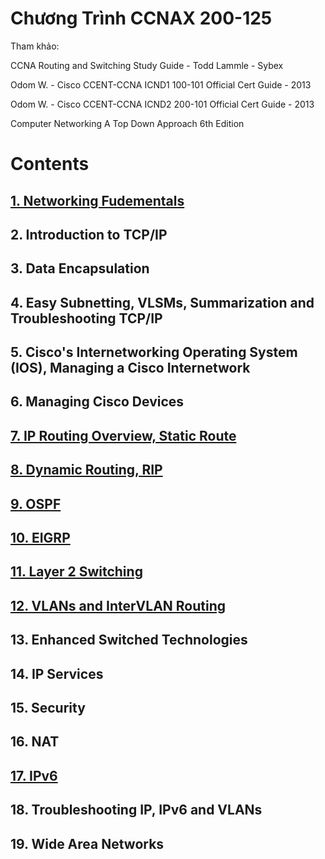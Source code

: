 # Chương Trình CCNAX 200-125
Tham khảo: 

CCNA Routing and Switching Study Guide - Todd Lammle - Sybex

Odom W. - Cisco CCENT-CCNA ICND1 100-101 Official Cert Guide - 2013

Odom W. - Cisco CCENT-CCNA ICND2 200-101 Official Cert Guide - 2013

Computer Networking A Top Down Approach 6th Edition 

# Contents
## [1. Networking Fudementals](https://github.com/nhuhp/CCNA/tree/master/Networking_Fundementals)
## 2. Introduction to TCP/IP
## 3. Data Encapsulation
## 4. Easy Subnetting, VLSMs, Summarization and Troubleshooting TCP/IP
## 5. Cisco's Internetworking Operating System (IOS), Managing a Cisco Internetwork
## 6. Managing Cisco Devices
## [7. IP Routing Overview, Static Route](https://github.com/nhuhp/CCNA/tree/master/Routing_Overview)
## [8. Dynamic Routing, RIP](https://github.com/nhuhp/CCNA/tree/master/Dynamic_Routing_RIP)
## [9. OSPF](https://github.com/nhuhp/CCNA/tree/master/OSPF)
## [10. EIGRP](https://github.com/nhuhp/CCNA/tree/master/EIGRP)
## [11. Layer 2 Switching](https://github.com/nhuhp/CCNA/tree/master/Layer_2_Switching)
## [12. VLANs and InterVLAN Routing](https://github.com/nhuhp/CCNA/tree/master/VLANs_and_InterVLAN_Routing)
## 13. Enhanced Switched Technologies
## 14. IP Services
## 15. Security
## 16. NAT
## [17. IPv6](https://github.com/nhuhp/CCNA/tree/master/IPv6)
## 18. Troubleshooting IP, IPv6 and VLANs
## 19. Wide Area Networks
